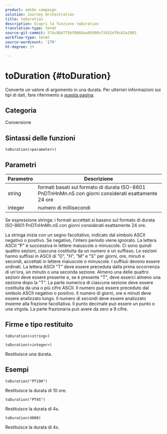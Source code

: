 ```yaml
---
product: adobe campaign
solution: Journey Orchestration
title: toDuration
description: Scopri la funzione toDuration
translation-type: tm+mt
source-git-commit: 57dc86d775bf8860aa09300cf2432d70c62a2993
workflow-type: tm+mt
source-wordcount: '279'
ht-degree: 1%

---
```



# toDuration {#toDuration}

Converte un valore di argomento in una durata. Per ulteriori informazioni sui tipi di dati, fare riferimento a [questa pagina](../expression/data-types.md).

## Categoria

Conversione

## Sintassi delle funzioni

`toDuration(<parameter>)`

## Parametri

| Parametro | Descrizione |
|--- |--- |
| string | formati basati sul formato di durata ISO-8601 PnDTnHnMn.nS con giorni considerati esattamente 24 ore |
| integer | numero di millisecondi |

Se espressione stringa: i formati accettati si basano sul formato di durata ISO-8601 PnDTnHnMn.nS con giorni considerati esattamente 24 ore.

La stringa inizia con un segno facoltativo, indicato dal simbolo ASCII negativo o positivo. Se negativo, l&#39;intero periodo viene ignorato. La lettera ASCII &quot;P&quot; è successiva in lettere maiuscole o minuscole. Ci sono quindi quattro sezioni, ciascuna costituita da un numero e un suffisso. Le sezioni hanno suffissi in ASCII di &quot;D&quot;, &quot;H&quot;, &quot;M&quot; e &quot;S&quot; per giorni, ore, minuti e secondi, accettati in lettere maiuscole o minuscole. I suffissi devono essere ordinati. La lettera ASCII &quot;T&quot; deve essere preceduta dalla prima occorrenza di un&#39;ora, un minuto o una seconda sezione. Almeno una delle quattro sezioni deve essere presente e, se è presente &quot;T&quot;, deve esserci almeno una sezione dopo la &quot;T&quot;. La parte numerica di ciascuna sezione deve essere costituita da una o più cifre ASCII. Il numero può essere preceduto dal simbolo ASCII negativo o positivo. Il numero di giorni, ore e minuti deve essere analizzato lungo. Il numero di secondi deve essere analizzato insieme alla frazione facoltativa. Il punto decimale può essere un punto o una virgola. La parte frazionaria può avere da zero a 9 cifre.

## Firme e tipo restituito

`toDuration(<string>)`

`toDuration(<integer>)`

Restituisce una durata.

## Esempi

`toDuration("PT10H")`

Restituisce la durata di 10 ore.

`toDuration("PT4S")`

Restituisce la durata di 4s.

`toDuration(4000)`

Restituisce la durata di 4s.
